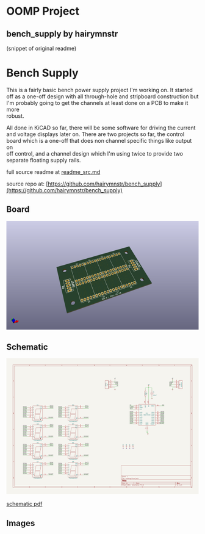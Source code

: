 # OOMP Project  
## bench_supply  by hairymnstr  
  
(snippet of original readme)  
  
Bench Supply  
============  
  
This is a fairly basic bench power supply project I'm working on.  It started  
off as a one-off design with all through-hole and stripboard construction but  
I'm probably going to get the channels at least done on a PCB to make it more  
robust.  
  
All done in KiCAD so far, there will be some software for driving the current  
and voltage displays later on.  There are two projects so far, the control  
board which is a one-off that does non channel specific things like output on  
off control, and a channel design which I'm using twice to provide two  
separate floating supply rails.  
  
  
  full source readme at [readme_src.md](readme_src.md)  
  
source repo at: [https://github.com/hairymnstr/bench_supply](https://github.com/hairymnstr/bench_supply)  
## Board  
  
[![working_3d.png](working_3d_600.png)](working_3d.png)  
## Schematic  
  
[![working_schematic.png](working_schematic_600.png)](working_schematic.png)  
  
[schematic pdf](working_schematic.pdf)  
## Images  
